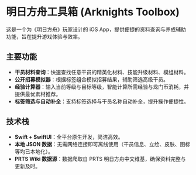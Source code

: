 # 明日方舟工具箱 (Arknights Toolbox)

这是一个为《明日方舟》玩家设计的 iOS App，提供便捷的资料查询与养成辅助功能，旨在提升游戏体验与效率。

## 主要功能

- **干员材料查询**：快速查找任意干员的精英化材料、技能升级材料、模组材料。
- **公开招募模拟器**：根据标签组合模拟招募结果，辅助筛选高级干员。
- **经验计算器**：输入当前等级与目标等级，智能计算所需经验与龙门币消耗，并提供最优素材推荐。
- **标签筛选与自动补全**：支持标签选择与干员名称自动补全，提升操作便捷性。

## 技术栈

- **Swift + SwiftUI**：全平台原生开发，简洁高效。
- **本地 JSON 数据**：无需网络连接即可离线使用（干员信息、立绘、皮肤、图标等均已本地化）。
- **PRTS Wiki 数据源**：数据爬取自 PRTS 明日方舟中文维基，确保资料完整与更新及时。
